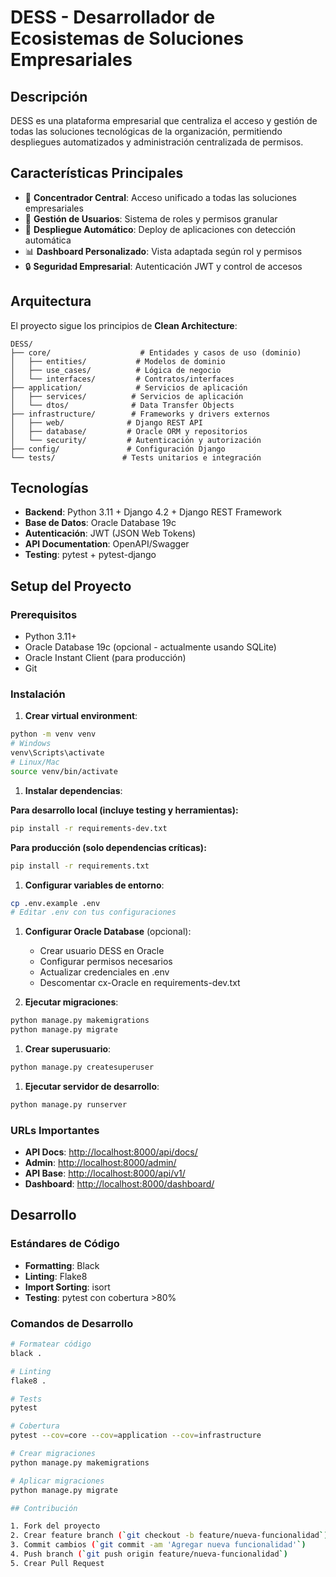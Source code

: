 # DESS - Desarrollador de Ecosistemas de Soluciones Empresariales

## Descripción

DESS es una plataforma empresarial que centraliza el acceso y gestión de todas las soluciones tecnológicas de la organización, permitiendo despliegues automatizados y administración centralizada de permisos.

## Características Principales

- 🎯 **Concentrador Central**: Acceso unificado a todas las soluciones empresariales
- 👥 **Gestión de Usuarios**: Sistema de roles y permisos granular
- 🚀 **Despliegue Automático**: Deploy de aplicaciones con detección automática
- 📊 **Dashboard Personalizado**: Vista adaptada según rol y permisos
- 🔒 **Seguridad Empresarial**: Autenticación JWT y control de accesos

## Arquitectura

El proyecto sigue los principios de **Clean Architecture**:

```text
DESS/
├── core/                    # Entidades y casos de uso (dominio)
│   ├── entities/           # Modelos de dominio
│   ├── use_cases/          # Lógica de negocio
│   └── interfaces/         # Contratos/interfaces
├── application/            # Servicios de aplicación
│   ├── services/          # Servicios de aplicación
│   └── dtos/              # Data Transfer Objects
├── infrastructure/        # Frameworks y drivers externos
│   ├── web/              # Django REST API
│   ├── database/         # Oracle ORM y repositorios
│   └── security/         # Autenticación y autorización
├── config/               # Configuración Django
└── tests/               # Tests unitarios e integración
```

## Tecnologías

- **Backend**: Python 3.11 + Django 4.2 + Django REST Framework
- **Base de Datos**: Oracle Database 19c
- **Autenticación**: JWT (JSON Web Tokens)
- **API Documentation**: OpenAPI/Swagger
- **Testing**: pytest + pytest-django

## Setup del Proyecto

### Prerequisitos

- Python 3.11+
- Oracle Database 19c (opcional - actualmente usando SQLite)
- Oracle Instant Client (para producción)
- Git

### Instalación

1. **Crear virtual environment**:

```bash
python -m venv venv
# Windows
venv\Scripts\activate
# Linux/Mac
source venv/bin/activate
```

1. **Instalar dependencias**:

**Para desarrollo local (incluye testing y herramientas):**

```bash
pip install -r requirements-dev.txt
```

**Para producción (solo dependencias críticas):**

```bash
pip install -r requirements.txt
```

1. **Configurar variables de entorno**:

```bash
cp .env.example .env
# Editar .env con tus configuraciones
```

1. **Configurar Oracle Database** (opcional):
   - Crear usuario DESS en Oracle
   - Configurar permisos necesarios
   - Actualizar credenciales en .env
   - Descomentar cx-Oracle en requirements-dev.txt

1. **Ejecutar migraciones**:

```bash
python manage.py makemigrations
python manage.py migrate
```

1. **Crear superusuario**:

```bash
python manage.py createsuperuser
```

1. **Ejecutar servidor de desarrollo**:

```bash
python manage.py runserver
```

### URLs Importantes

- **API Docs**: <http://localhost:8000/api/docs/>
- **Admin**: <http://localhost:8000/admin/>
- **API Base**: <http://localhost:8000/api/v1/>
- **Dashboard**: <http://localhost:8000/dashboard/>

## Desarrollo

### Estándares de Código

- **Formatting**: Black
- **Linting**: Flake8
- **Import Sorting**: isort
- **Testing**: pytest con cobertura >80%

### Comandos de Desarrollo

```bash
# Formatear código
black .

# Linting
flake8 .

# Tests
pytest

# Cobertura
pytest --cov=core --cov=application --cov=infrastructure

# Crear migraciones
python manage.py makemigrations

# Aplicar migraciones
python manage.py migrate

## Contribución

1. Fork del proyecto
2. Crear feature branch (`git checkout -b feature/nueva-funcionalidad`)
3. Commit cambios (`git commit -am 'Agregar nueva funcionalidad'`)
4. Push branch (`git push origin feature/nueva-funcionalidad`)
5. Crear Pull Request
